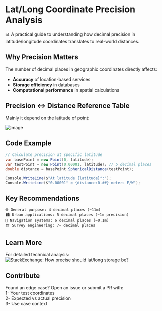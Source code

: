# Lat/Long Coordinate Precision Analysis

📊 A practical guide to understanding how decimal precision in latitude/longitude coordinates translates to real-world distances.

## Why Precision Matters

The number of decimal places in geographic coordinates directly affects:
- **Accuracy** of location-based services
- **Storage efficiency** in databases
- **Computational performance** in spatial calculations

## Precision ↔ Distance Reference Table
Mainly it depend on the latitude of point:

![image](https://github.com/user-attachments/assets/44af8d52-0e7a-48d8-a03d-fcfea450b784)

## Code Example

```csharp
// Calculate precision at specific latitude
var basePoint = new Point(0, latitude);
var testPoint = new Point(0.00001, latitude); // 5 decimal places
double distance = basePoint.SphericalDistance(testPoint);

Console.WriteLine($"At latitude {latitude}°:");
Console.WriteLine($"0.00001° ≈ {distance:0.##} meters E/W");
```

## Key Recommendations

    🌐 General purpose: 4 decimal places (~11m)
    🏙️ Urban applications: 5 decimal places (~1m precision)
    🚗 Navigation systems: 6 decimal places (~0.1m)
    🏗️ Survey engineering: 7+ decimal places
    

## Learn More

For detailed technical analysis:  
    ![StackExchange: How precise should lat/long storage be?](https://gis.stackexchange.com/a/208739)


## Contribute

Found an edge case? Open an issue or submit a PR with:  
    1- Your test coordinates  
    2- Expected vs actual precision  
    3- Use case context  
